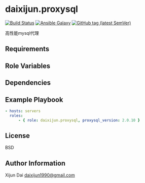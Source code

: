 daixijun.proxysql
=========

[![Build Status](https://github.com/daixijun/ansible-role-proxysql/workflows/ci/badge.svg)](https://github.com/daixijun/ansible-role-proxysql/actions)
[![Ansible Galaxy](https://img.shields.io/badge/galaxy-daixijun.proxysql-660198.svg?style=flat)](https://galaxy.ansible.com/daixijun/proxysql/)
[![GitHub tag (latest SemVer)](https://img.shields.io/github/v/tag/daixijun/ansible-role-proxysql?sort=semver)](https://github.com/daixijun/ansible-role-proxysql/tags)

高性能mysql代理

Requirements
------------

Role Variables
--------------

Dependencies
------------

Example Playbook
----------------

```yaml
- hosts: servers
  roles:
      - { role: daixijun.proxysql, proxysql_version: 2.0.10 }
```

License
-------

BSD

Author Information
------------------

Xijun Dai <daixijun1990@gmail.com>
